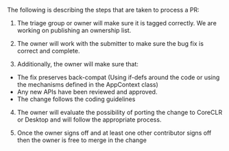 The following is describing the steps that are taken to process a PR:

1. The triage group or owner will make sure it is tagged correctly. We are working on publishing an ownership list.

2. The owner will work with the submitter to make sure the bug fix is correct and complete.

3. Additionally, the owner will make sure that:

 -	The fix preserves back-compat (Using if-defs around the code or using the mechanisms defined in the AppContext class)
 - Any new APIs have been reviewed and approved.
 - The change follows the coding guidelines

4. The owner will evaluate the possibility of porting the change to CoreCLR or Desktop and will follow the appropriate process.

5. Once the owner signs off and at least one other contributor signs off then the owner is free to merge in the change
